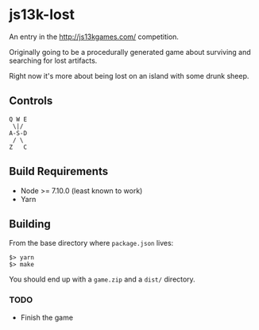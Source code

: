 # js13k-lost

An entry in the http://js13kgames.com/ competition.

Originally going to be a procedurally generated game about surviving and searching for lost artifacts.

Right now it's more about being lost on an island with some drunk sheep.

## Controls

    Q W E
     \|/
    A-S-D
     / \
    Z   C

## Build Requirements

- Node >= 7.10.0 (least known to work)
- Yarn

## Building

From the base directory where `package.json` lives:

    $> yarn
    $> make

You should end up with a `game.zip` and a `dist/` directory.

### TODO

- Finish the game
